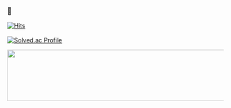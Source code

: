 ### 👋

[![Hits](https://hits.seeyoufarm.com/api/count/incr/badge.svg?url=https%3A%2F%2Fgithub.com%2Flright-psw&count_bg=%23C3E9A5&title_bg=%23518628&icon=&icon_color=%23E7E7E7&title=hits&edge_flat=false)](https://hits.seeyoufarm.com)
<br/>
<br/> 
[![Solved.ac Profile](http://mazassumnida.wtf/api/v2/generate_badge?boj=pkp20007)](https://solved.ac/pkp20007/)


<a href="https://www.gitanimals.org/en_US?utm_medium=image&utm_source=lright-psw&utm_content=line">
  <img
    src="https://render.gitanimals.org/lines/lright-psw"
    width="600"
    height="120"
  />
</a>
  
